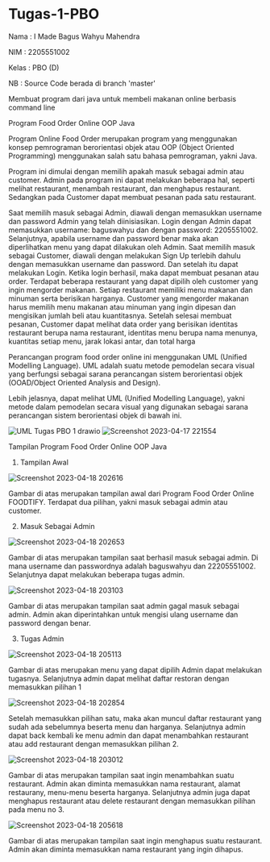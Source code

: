 # Tugas-1-PBO
Nama    : I Made Bagus Wahyu Mahendra

NIM     : 2205551002

Kelas   : PBO (D)


NB : Source Code berada di branch 'master'


Membuat program dari java untuk membeli makanan online berbasis command line


Program Food Order Online OOP Java

Program Online Food Order merupakan program yang menggunakan konsep pemrograman berorientasi objek atau OOP (Object Oriented Programming) menggunakan salah satu bahasa pemrograman, yakni Java.

Program ini dimulai dengan memilih apakah masuk sebagai admin atau customer. Admin pada program ini dapat melakukan beberapa hal, seperti melihat restaurant, menambah restaurant, dan menghapus restaurant. Sedangkan pada Customer dapat membuat pesanan pada satu restaurant. 

Saat memilih masuk sebagai Admin, diawali dengan memasukkan username dan password Admin yang telah diinisiasikan. Login dengan Admin dapat memasukkan username: baguswahyu dan dengan password: 2205551002. Selanjutnya, apabila username dan password benar maka akan diperlihatkan menu yang dapat dilakukan oleh Admin.
Saat memilih masuk sebagai Customer, diawali dengan melakukan Sign Up terlebih dahulu dengan memasukkan username dan password. Dan setelah itu dapat melakukan Login. Ketika login berhasil, maka dapat membuat pesanan atau order.
Terdapat beberapa restaurant yang dapat dipilih oleh customer yang ingin mengorder makanan. Setiap restaurant memiliki menu makanan dan minuman serta berisikan harganya.
Customer yang mengorder makanan harus memilih menu makanan atau minuman yang ingin dipesan dan mengisikan jumlah beli atau kuantitasnya.
Setelah selesai membuat pesanan, Customer dapat melihat data order yang berisikan identitas restaurant berupa nama restaurant, identitas menu berupa nama menunya, kuantitas setiap menu, jarak lokasi antar, dan total harga

Perancangan program food order online ini menggunakan UML (Unified Modelling Language). UML adalah suatu metode pemodelan secara visual yang berfungsi sebagai sarana perancangan sistem berorientasi objek (OOAD/Object Oriented Analysis and Design).

Lebih jelasnya, dapat melihat UML (Unified Modelling Language), yakni metode dalam pemodelan secara visual yang digunakan sebagai sarana perancangan sistem berorientasi objek di bawah ini.



![UML Tugas PBO 1 drawio](https://user-images.githubusercontent.com/114908291/232515289-68b89174-fe3f-49f4-81f4-ab71c13dee15.png)
![Screenshot 2023-04-17 221554](https://user-images.githubusercontent.com/114908291/232515461-5b896c52-caa5-43e9-831a-95963320ae7a.png)




Tampilan Program Food Order Online OOP Java

1. Tampilan Awal


![Screenshot 2023-04-18 202616](https://user-images.githubusercontent.com/114908291/232780671-4bf4e1e2-2a26-4691-9e4c-cfd542c28806.png)


Gambar di atas merupakan tampilan awal dari Program Food Order Online FOODTIFY. Terdapat dua pilihan, yakni masuk sebagai admin atau customer.

2. Masuk Sebagai Admin


![Screenshot 2023-04-18 202653](https://user-images.githubusercontent.com/114908291/232780985-5e8d2954-12d5-4e4f-a183-c4713fba1769.png)


Gambar di atas merupakan tampilan saat berhasil masuk sebagai admin. Di mana username dan passwordnya adalah baguswahyu dan 22205551002. Selanjutnya dapat melakukan beberapa tugas admin.


![Screenshot 2023-04-18 203103](https://user-images.githubusercontent.com/114908291/232781477-b8354f29-a154-4ecf-9bad-65b53dffc367.png)


Gambar di atas merupakan tampilan saat admin gagal masuk sebagai admin. Admin akan diperintahkan untuk mengisi ulang username dan password dengan benar.


3. Tugas Admin


![Screenshot 2023-04-18 205113](https://user-images.githubusercontent.com/114908291/232782951-e5914bb1-ea99-49aa-9c2f-d54d23c4e908.png)


Gambar di atas merupakan menu yang dapat dipilih Admin dapat melakukan tugasnya. Selanjutnya admin dapat melihat daftar restoran dengan memasukkan pilihan 1



![Screenshot 2023-04-18 202854](https://user-images.githubusercontent.com/114908291/232783162-c1477f02-791c-4ecd-ac7e-6145c48c4fe6.png)


Setelah memasukkan pilihan satu, maka akan muncul daftar restaurant yang sudah ada sebelumnya beserta menu dan harganya. Selanjutnya admin dapat back kembali ke menu admin dan dapat menambahkan restaurant atau add restaurant dengan memasukkan pilihan 2.



![Screenshot 2023-04-18 203012](https://user-images.githubusercontent.com/114908291/232783498-7cfee509-353e-490a-bc99-f6f5ef275954.png)


Gambar di atas merupakan tampilan saat ingin menambahkan suatu restaurant. Admin akan diminta memasukkan nama restaurant, alamat restaurany, menu-menu beserta harganya. Selanjutnya admin juga dapat menghapus restaurant atau delete restaurant dengan memasukkan pilihan pada menu no 3.


![Screenshot 2023-04-18 205618](https://user-images.githubusercontent.com/114908291/232784315-383d3640-8021-4956-98b3-adf24ef2fffb.png)


Gambar di atas merupakan tampilan saat ingin menghapus suatu restaurant. Admin akan diminta memasukkan nama restaurant yang ingin dihapus.
